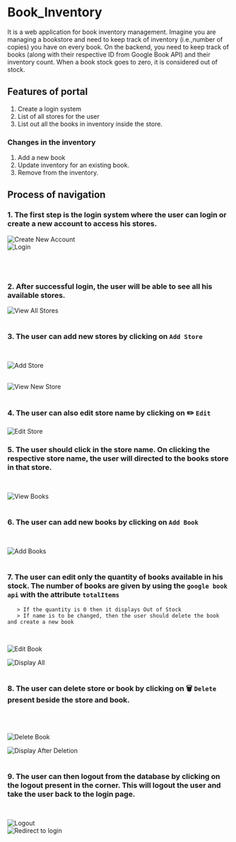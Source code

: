 # Book_Inventory
It is a web application for book inventory management. Imagine you are managing a bookstore and need to keep track of inventory (i.e.,number of copies) you have on every book. On the backend, you need to keep track of books (along with their respective ID from Google Book API) and their inventory count. When a book stock goes to zero, it is considered out of stock.

## Features of portal
1. Create a login system
2. List of all stores for the user
3. List out all the books in inventory inside the store.

### Changes in the inventory
1. Add a new book
2. Update inventory for an existing book.
3. Remove from the inventory.

## Process of navigation
### 1. The first step is the login system where the user can login or create a new account to access his stores.<br />

![Create New Account](/WebsiteImages/createaccount.png)
<br />
![Login](/WebsiteImages/login.png)

<br />
<br />

### 2. After successful login, the user will be able to see all his available stores.<br />

![View All Stores](/WebsiteImages/stores_overview.png)
<br />
<br />

### 3. The user can add new stores by clicking on ```Add Store```
<br />

![Add Store](/WebsiteImages/new_store.png)
<br />
<br />

![View New Store](/WebsiteImages/viewnewstore.png)
<br />
<br />
### 4. The user can also edit store name by clicking on :pencil2: ```Edit```   <br />

![Edit Store](/WebsiteImages/edit_store_name.png)
<br />

### 5. The user should click in the store name. On clicking the respective store name, the user will directed to the books store in that store.<br />
<br />

![View Books](/WebsiteImages/books_in_store.png)
<br />
<br />

### 6. The user can add new books by clicking on ```Add Book```<br />
<br />

![Add Books](/WebsiteImages/add_new_book.png)
<br />
<br />

### 7. The user can edit only the quantity of books available in his stock. The number of books are given by using the ```google book api``` with the attribute `totalItems`
       > If the quantity is 0 then it displays Out of Stock
       > If name is to be changed, then the user should delete the book and create a new book
       
<br />

![Edit Book](/WebsiteImages/edit_new_book.png)
<br />

![Display All](/WebsiteImages/display_final.png)
<br />
<br />

### 8. The user can delete store or book by clicking on :wastebasket: `Delete` present beside the store and book.
<br />
<br />

![Delete Book](/WebsiteImages/delete_book.png)
<br />

![Display After Deletion](/WebsiteImages/new_book_deleted.png)
<br />
<br />

### 9. The user can then logout from the database by clicking on the logout present in the corner. This will logout the user and take the user back to the login page.<br />
<br />

![Logout](/WebsiteImages/logout.png)
<br />
![Redirect to login](/WebsiteImages/login.png)
